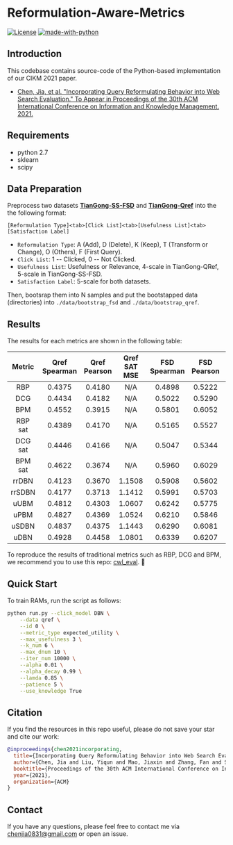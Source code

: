 # Reformulation-Aware-Metrics

[![License](https://img.shields.io/badge/License-MIT-blue.svg)](./LICENSE)
[![made-with-python](https://img.shields.io/badge/Made%20with-Python-red.svg)](#python)

## Introduction
This codebase contains source-code of the Python-based implementation of our CIKM 2021 paper.
  - [Chen, Jia, et al. "Incorporating Query Reformulating Behavior into Web Search Evaluation." To Appear in Proceedings of the 30th ACM International Conference on Information and Knowledge Management. 2021.](http://www.thuir.cn/group/~YQLiu/publications/CIKM2021Chen.pdf)


## Requirements
* python 2.7
* sklearn
* scipy

## Data Preparation
Preprocess two datasets [**TianGong-SS-FSD**](http://www.thuir.cn/tiangong-ss-fsd/) and [**TianGong-Qref**](http://www.thuir.cn/tiangong-qref/) into the the following format:
```
[Reformulation Type]<tab>[Click List]<tab>[Usefulness List]<tab>[Satisfaction Label]
```
* ```Reformulation Type```: A (Add), D (Delete), K (Keep), T (Transform or Change), O (Others), F (First Query). 
* ```Click List```: 1 -- Clicked, 0 -- Not Clicked. 
* ```Usefulness List```: Usefulness or Relevance, 4-scale in TianGong-QRef, 5-scale in TianGong-SS-FSD.  
* ```Satisfaction Label```: 5-scale for both datasets.  

Then, bootsrap them into N samples and put the bootstapped data (directories) into ```./data/bootstrap_fsd``` and ```./data/bootstrap_qref```.

## Results
The results for each metrics are shown in the following table:

<!-- | Datasets <td colspan=3>TianGong-Qref  <td colspan=2>TianGong-SS-FSD --> 
<!-- |         | TianGong-Qref | TianGong-SS-FSD | -->
| Metric  |   Qref Spearman |  Qref Pearson   |   Qref SAT MSE |  FSD Spearman |  FSD Pearson  |  FSD SAT MSE |
| :---: | :--: | :---: | :---: | :--: | :---: | :---: |
| RBP     |  0.4375 | 0.4180  |  N/A | 0.4898 | 0.5222 | N/A |
| DCG     |  0.4434 | 0.4182  |  N/A | 0.5022 | 0.5290 | N/A | 
| BPM     |  0.4552 | 0.3915  |  N/A | 0.5801 | 0.6052 | N/A |
| RBP sat  |  0.4389 |  0.4170  | N/A | 0.5165 | 0.5527 | N/A |
| DCG sat  |  0.4446 |  0.4166  | N/A | 0.5047 | 0.5344 | N/A |
| BPM sat  |  0.4622 |  0.3674  | N/A | 0.5960 | 0.6029 | N/A |
| rrDBN   |  0.4123 | 0.3670 | 1.1508 | 0.5908 | 0.5602 | 1.0767 |
| rrSDBN  |  0.4177 | 0.3713 | 1.1412 | 0.5991 | 0.5703 | 1.0524 |
| uUBM    |  0.4812 | 0.4303 | 1.0607 | 0.6242 | 0.5775 | 0.8795 |
| uPBM    |  0.4827 | 0.4369 | 1.0524 | 0.6210 | 0.5846 | 0.8644 |
| uSDBN   |  0.4837 | 0.4375 | 1.1443 | 0.6290 | 0.6081 | 0.8840 |
| uDBN    |  0.4928 | 0.4458 | 1.0801 | 0.6339 | 0.6207 | 0.8322 |

To reproduce the results of traditional metrics such as RBP, DCG and BPM, we recommend you to use this repo: [cwl_eval](https://github.com/ireval/cwl). 🤗
 

## Quick Start
To train RAMs, run the script as follows:  
```bash
python run.py --click_model DBN \
	--data qref \
	--id 0 \
	--metric_type expected_utility \
	--max_usefulness 3 \
	--k_num 6 \
	--max_dnum 10 \
	--iter_num 10000 \
	--alpha 0.01 \
	--alpha_decay 0.99 \
	--lamda 0.85 \
	--patience 5 \
	--use_knowledge True
```


## Citation
If you find the resources in this repo useful, please do not save your star and cite our work:

```bibtex
@inproceedings{chen2021incorporating,
  title={Incorporating Query Reformulating Behavior into Web Search Evaluation},
  author={Chen, Jia and Liu, Yiqun and Mao, Jiaxin and Zhang, Fan and Sakai, Tetsuya and Ma, Weizhi and Zhang, Min and Ma, Shaoping},
  booktitle={Proceedings of the 30th ACM International Conference on Information and Knowledge Management},
  year={2021},
  organization={ACM}
}
```

## Contact
If you have any questions, please feel free to contact me via [chenjia0831@gmail.com]() or open an issue.